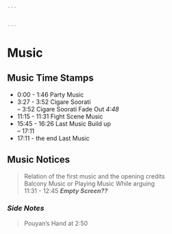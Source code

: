```yaml
---


---
```


<h1 id="music">Music</h1>
<h2 id="music-time-stamps">Music Time Stamps</h2>
<ul>
<li>0:00 - 1:46 Party Music</li>
<li>3:27 - 3:52 Cigare Soorati<br>
– 3:52 Cigare Soorati Fade Out <em>4:48</em></li>
<li>11:15 - 11:31 Fight Scene Music</li>
<li>15:45 - 16:26 Last Music Build up<br>
– 17:11</li>
<li>17:11 - the end Last Music</li>
</ul>
<h2 id="music-notices">Music Notices</h2>
<blockquote>
<p>Relation of the first music and the opening credits<br>
Balcony Music or Playing Music While arguing<br>
11:31 - 12:45 <em><strong>Empty Screen??</strong></em></p>
</blockquote>
<h3 id="side-notes"><em>Side Notes</em></h3>
<blockquote>
<p>Pouyan’s Hand at 2:50</p>
</blockquote>

